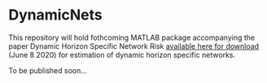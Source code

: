 # DynamicNets

This repository will hold fothcoming MATLAB package accompanying the paper Dynamic Horizon Specific Network Risk [available here for download](https://papers.ssrn.com/sol3/papers.cfm?abstract_id=3622200) (June 8 2020) for estimation of dynamic horizon specific networks.

To be published soon...
